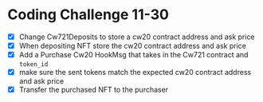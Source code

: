 # Coding Challenge 11-30

- [x] Change Cw721Deposits to store a cw20 contract address and ask price
- [x] When depositing NFT store the cw20 contract address and ask price
- [x] Add a Purchase Cw20 HookMsg that takes in the Cw721 contract and `token_id`
- [x] make sure the sent tokens match the expected cw20 contract address and ask price
- [x] Transfer the purchased NFT to the purchaser
